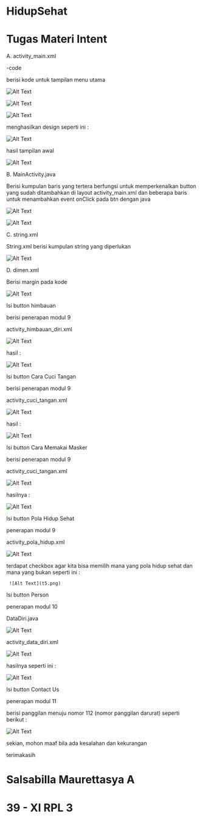 # HidupSehat
# Tugas Materi Intent

A. activity_main.xml

-code

berisi kode untuk tampilan menu utama

![Alt Text](1.JPG)

![Alt Text](2.JPG)

![Alt Text](3.JPG)

menghasilkan design seperti ini :
 
![Alt Text](4.JPG)

hasil tampilan awal

![Alt Text](t1.png)

B. MainActivity.java

Berisi kumpulan baris yang tertera berfungsi untuk memperkenalkan button yang sudah ditambahkan di layout activity_main.xml dan beberapa baris untuk menambahkan event onClick pada btn dengan java

![Alt Text](5.JPG)

![Alt Text](6.JPG)

C. string.xml

String.xml berisi kumpulan string yang diperlukan

![Alt Text](7.JPG)

D. dimen.xml

Berisi margin pada kode

![Alt Text](8.JPG)

Isi button himbauan

berisi penerapan modul 9

activity_himbauan_diri.xml

![Alt Text](9.JPG)

hasil :

![Alt Text](t2.png)

Isi button Cara Cuci Tangan

 berisi penerapan modul 9
 
 activity_cuci_tangan.xml
 
 ![Alt Text](10.JPG)

hasil :

 ![Alt Text](t3.png)
 
 Isi button Cara Memakai Masker
 
 berisi penerapan modul 9
 
 activity_cuci_tangan.xml
 
  ![Alt Text](11.JPG)
  
  hasilnya :
  
   ![Alt Text](t4.png)
   
 Isi button Pola Hidup Sehat
 
 penerapan modul 9
 
 activity_pola_hidup.xml
 
   ![Alt Text](12.JPG)
   
   terdapat checkbox agar kita bisa memilih mana yang pola hidup sehat dan mana yang bukan seperti ini :
   
     ![Alt Text](t5.png)
     
Isi button Person

penerapan modul 10

DataDiri.java

![Alt Text](13.JPG)

activity_data_diri.xml

![Alt Text](14.JPG)

hasilnya seperti ini :

![Alt Text](t6.png)

Isi button Contact Us

penerapan modul 11

berisi panggilan menuju nomor 112 (nomor panggilan darurat) seperti berikut :

![Alt Text](t7.png)

sekian, mohon maaf bila ada kesalahan dan kekurangan

terimakasih

# Salsabilla Maurettasya A
# 39 - XI RPL 3
   
  
 



